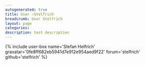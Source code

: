 ```yaml
---
autogenerated: true
title: User ›Stelfrich
breadcrumb: User Stelfrich
layout: page
categories: 
description: test description
---
```


{% include user-box name='Stefan Helfrich' gravatar='0fe8ff682eb5941d7e912e954aed9f22' forum='stelfrich' github='stelfrich' %}
